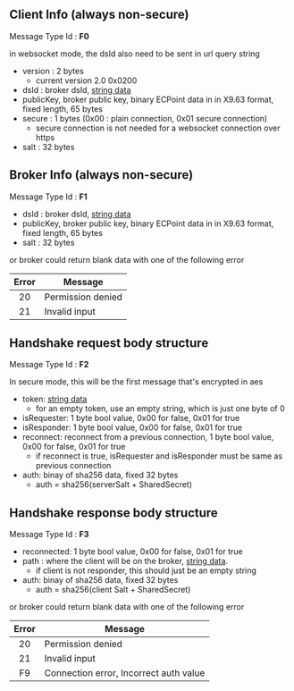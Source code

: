## Client Info (always non-secure)
Message Type Id : **F0**

in websocket mode, the dsId also need to be sent in url query string

* version : 2 bytes
   * current version 2.0 0x0200
* dsId : broker dsId, [string data](DSA-Binary-Encoding#string-encoding)
* publicKey, broker public key, binary ECPoint data in in X9.63 format, fixed length, 65 bytes
* secure : 1 bytes (0x00 : plain connection, 0x01 secure connection)
   * secure connection is not needed for a websocket connection over https
* salt : 32 bytes

## Broker Info (always non-secure)
Message Type Id : **F1**

* dsId : broker dsId, [string data](DSA-Binary-Encoding#string-encoding)
* publicKey, broker public key, binary ECPoint data in in X9.63 format, fixed length, 65 bytes
* salt : 32 bytes

or broker could return blank data with one of the following error

| Error| Message|
|:-------------:| ------------- |
| 20| Permission denied|
| 21| Invalid input| Protocol level|


## Handshake request body structure 
Message Type Id : **F2**

In secure mode, this will be the first message that's encrypted in aes

* token: [string data](DSA-Binary-Encoding#string-encoding)
  * for an empty token, use an empty string, which is just one byte of 0
* isRequester: 1 byte bool value, 0x00 for false, 0x01 for true
* isResponder: 1 byte bool value, 0x00 for false, 0x01 for true
* reconnect: reconnect from a previous connection, 1 byte bool value, 0x00 for false, 0x01 for true
  * if reconnect is true, isRequester and isResponder must be same as previous connection
* auth: binay of sha256 data, fixed 32 bytes
  * auth = sha256(serverSalt + SharedSecret)


## Handshake response body structure
Message Type Id : **F3**

* reconnected: 1 byte bool value, 0x00 for false, 0x01 for true
* path : where the client will be on the broker, [string data](DSA-Binary-Encoding#string-encoding).
   * if client is not responder, this should just be an empty string
* auth: binay of sha256 data, fixed 32 bytes
  * auth = sha256(client Salt + SharedSecret)

or broker could return blank data with one of the following error

| Error| Message|
|:-------------:| ------------- |
| 20| Permission denied|
| 21| Invalid input| Protocol level|
| F9 | Connection error, Incorrect auth value| 



